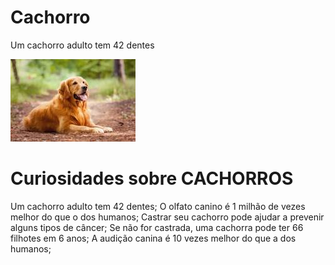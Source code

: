 <!DOCTYPE html>
<html lang="pt-br">
<head>
   <meta charset="UTF-8">
   <meta name="viewport" content="width=device-width, initial-scale=1.0">
   <title>teste</title>
   <link rel="stylesheet" href="style.css">
</head>
<body>
   <h1> Cachorro </h1>
   <P> Um cachorro adulto tem 42 dentes </P>
   <img src="cac" alt="Imagem do cac">
</body>
</html>
<h1> Curiosidades sobre CACHORROS </h1>
    <p>Um cachorro adulto tem 42 dentes;
        O olfato canino é 1 milhão de vezes melhor do que o dos humanos;
        Castrar seu cachorro pode ajudar a prevenir alguns tipos de câncer;
        Se não for castrada, uma cachorra pode ter 66 filhotes em 6 anos;
        A audição canina é 10 vezes melhor do que a dos humanos;</p>
    